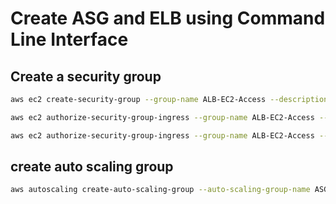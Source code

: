 # Create ASG and ELB using Command Line Interface

## Create a security group

```bash
aws ec2 create-security-group --group-name ALB-EC2-Access --description "Route 53 Policy Test" --region us-east-1
```

```bash
aws ec2 authorize-security-group-ingress --group-name ALB-EC2-Access --protocol tcp --port 22 --cidr 0.0.0.0/0 --region us-east-1
```

```bash
aws ec2 authorize-security-group-ingress --group-name ALB-EC2-Access --protocol tcp --port 80 --cidr 0.0.0.0/0 --region us-east-1
```

## create auto scaling group

```bash
aws autoscaling create-auto-scaling-group --auto-scaling-group-name ASG1 --launch-template "LaunchTemplateName=LT1" --min-size 1 --max-size 3 --desired-capacity 2 --availability-zones "us-east-1a" "us-east-1b" --vpc-zone-identifier "<subnet-id>, <subnet-id>"
```
